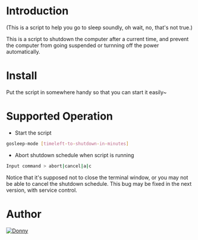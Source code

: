 # Introduction
(This is a script to help you go to sleep soundly, oh wait, no, that's not true.)

This is a script to shutdown the computer after a current time, and prevent the computer from going suspended or turnning off the power automatically.

# Install
Put the script in somewhere handy so that you can start it easily~

# Supported Operation
+ Start the script
```bash
gosleep-mode [timeleft-to-shutdown-in-minutes]
```
+ Abort shutdown schedule when script is running
```bash
Input command > abort|cancel|a|c
```
Notice that it's supposed not to close the terminal window, or you may not be able to cancel the shutdown schedule. This bug may be fixed in the next version, with service control.

# Author
[![Donny](https://avatars.githubusercontent.com/u/22200374?v=3&s=150 "Donny")](https://github.com/Donny-Hikari)


